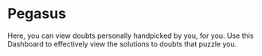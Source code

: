 # Pegasus
Here, you can view doubts personally handpicked by you, for you. Use 
                this Dashboard to effectively view the solutions to doubts that puzzle you.
